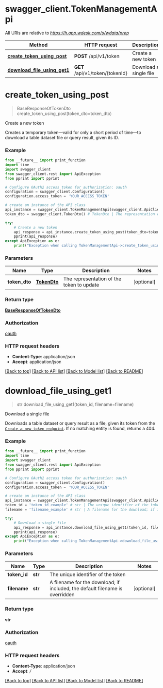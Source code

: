 # swagger_client.TokenManagementApi

All URIs are relative to *https://h.app.wdesk.com/s/wdata/prep*

Method | HTTP request | Description
------------- | ------------- | -------------
[**create_token_using_post**](TokenManagementApi.md#create_token_using_post) | **POST** /api/v1/token | Create a new token
[**download_file_using_get1**](TokenManagementApi.md#download_file_using_get1) | **GET** /api/v1/token/{tokenId} | Download a single file


# **create_token_using_post**
> BaseResponseOfTokenDto create_token_using_post(token_dto=token_dto)

Create a new token

Creates a temporary token—valid for only a short period of time—to download a table dataset file or query result, given its ID.

### Example
```python
from __future__ import print_function
import time
import swagger_client
from swagger_client.rest import ApiException
from pprint import pprint

# Configure OAuth2 access token for authorization: oauth
configuration = swagger_client.Configuration()
configuration.access_token = 'YOUR_ACCESS_TOKEN'

# create an instance of the API class
api_instance = swagger_client.TokenManagementApi(swagger_client.ApiClient(configuration))
token_dto = swagger_client.TokenDto() # TokenDto | The representation of the token to update (optional)

try:
    # Create a new token
    api_response = api_instance.create_token_using_post(token_dto=token_dto)
    pprint(api_response)
except ApiException as e:
    print("Exception when calling TokenManagementApi->create_token_using_post: %s\n" % e)
```

### Parameters

Name | Type | Description  | Notes
------------- | ------------- | ------------- | -------------
 **token_dto** | [**TokenDto**](TokenDto.md)| The representation of the token to update | [optional] 

### Return type

[**BaseResponseOfTokenDto**](BaseResponseOfTokenDto.md)

### Authorization

[oauth](../README.md#oauth)

### HTTP request headers

 - **Content-Type**: application/json
 - **Accept**: application/json

[[Back to top]](#) [[Back to API list]](../README.md#documentation-for-api-endpoints) [[Back to Model list]](../README.md#documentation-for-models) [[Back to README]](../README.md)

# **download_file_using_get1**
> str download_file_using_get1(token_id, filename=filename)

Download a single file

Downloads a table dataset or query result as a file, given its token from the [`Create a new token endpoint`](ref:wdata-createtokenusingpost). If no matching entity is found, returns a 404.

### Example
```python
from __future__ import print_function
import time
import swagger_client
from swagger_client.rest import ApiException
from pprint import pprint

# Configure OAuth2 access token for authorization: oauth
configuration = swagger_client.Configuration()
configuration.access_token = 'YOUR_ACCESS_TOKEN'

# create an instance of the API class
api_instance = swagger_client.TokenManagementApi(swagger_client.ApiClient(configuration))
token_id = 'token_id_example' # str | The unique identifier of the token
filename = 'filename_example' # str | A filename for the download; if included, the default filename is overridden (optional)

try:
    # Download a single file
    api_response = api_instance.download_file_using_get1(token_id, filename=filename)
    pprint(api_response)
except ApiException as e:
    print("Exception when calling TokenManagementApi->download_file_using_get1: %s\n" % e)
```

### Parameters

Name | Type | Description  | Notes
------------- | ------------- | ------------- | -------------
 **token_id** | **str**| The unique identifier of the token | 
 **filename** | **str**| A filename for the download; if included, the default filename is overridden | [optional] 

### Return type

**str**

### Authorization

[oauth](../README.md#oauth)

### HTTP request headers

 - **Content-Type**: application/json
 - **Accept**: */*

[[Back to top]](#) [[Back to API list]](../README.md#documentation-for-api-endpoints) [[Back to Model list]](../README.md#documentation-for-models) [[Back to README]](../README.md)

